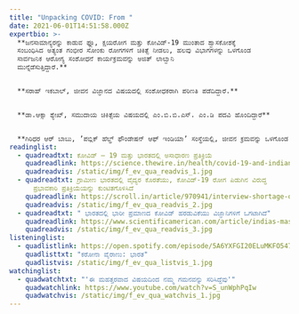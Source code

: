 ```yaml
---
title: "Unpacking COVID: From "
date: 2021-06-01T14:51:58.000Z
expertbio: >-
  **ಜನಸಾಮಾನ್ಯರನ್ನು ಕಾಡುವ ಫ್ಲೂ, ಕ್ಷಯರೋಗ ಮತ್ತು ಕೋವಿಡ್-19‌ ಮುಂತಾದ ಶ್ವಾಸಕೋಶಕ್ಕೆ
  ಸಂಬಂಧಿಸಿದ ಅತ್ಯಂತ ಗಂಭೀರ ಸೋಂಕು ರೋಗಗಳಿಗೆ ಚಿಕಿತ್ಸೆ ನೀಡಲು, ಹಲವು ವಿಭಾಗಗಳನ್ನು ಒಳಗೊಂಡ
  ಸಾರ್ವಜನಿಕ ಆರೋಗ್ಯ ಸಂಶೋಧನೆ ಕಾರ್ಯಕ್ರಮವನ್ನು ಅಜಿತ್‌ ಲಾಲ್ವಾನಿ
  ಮುನ್ನೆಡೆಸುತ್ತಿದ್ದಾರೆ.**


  **ಸರಾಹ್‌ ಇಕಬಾಲ್‌, ಜೀವನ ವಿಜ್ಞಾನದ ವಿಷಯದಲ್ಲಿ ಸಂಶೋಧಕರಾಗಿ ಪರಿಣತಿ ಪಡೆದಿದ್ದಾರೆ.**


  **ಡಾ.ಆಕ್ಸಾ ಶ್ಯೇಖ್, ಸಮುದಾಯ ಚಿಕಿತ್ಸೆಯ ವಿಷಯದಲ್ಲಿ ಎಂ.ಬಿ.ಬಿ.ಎಸ್.‌ ಎಂ.ಡಿ ಪದವಿ ಹೊಂದಿದ್ದಾರೆ**


  **ಗಿರಿಧರ ಆರ್‌ ಬಾಬು, ʼಪಬ್ಲಿಕ್‌ ಹೆಲ್ಥ್‌ ಫೌಂಡೇಷನ್‌ ಆಫ್‌ ಇಂಡಿಯಾʼ ಸಂಸ್ಥೆಯಲ್ಲಿ, ಜೀವನ ಕ್ರಮವನ್ನು ಒಳಗೊಂಡ ರೋಗ ಲಕ್ಷಣ ಶಾಸ್ತ್ರದ ವಿಭಾಗದ ಮುಖ್ಯಸ್ಥರಾಗಿ ಹಾಗೂ ಪ್ರೊಫೆಸರ್‌ ಆಗಿ ಸೇವೆ ಸಲ್ಲಿಸುತ್ತಿದ್ದಾರೆ.**
readinglist:
  - quadreadtxt: ಕೋವಿಡ್‌ – 19 ಮತ್ತು ಭಾರತದಲ್ಲಿ ಅಸಾಧಾರಣ ಪ್ರತಿಕ್ರಿಯೆ
    quadreadlink: https://science.thewire.in/health/covid-19-and-indian-exceptionalism/
    quadreadvis: /static/img/f_ev_qua_readvis_1.jpg
  - quadreadtxt: ಗ್ರಾಮೀಣ ಭಾರತದಲ್ಲಿ ವೈದ್ಯರ ಕೊರತೆಯು, ಕೋವಿಡ್-19‌ ರೋಗ ಪಿಡುಗಿನ ವಿರುದ್ಧ
      ಪ್ರಭಾವಕಾರಿ ಪ್ರತಿಕ್ರಿಯೆಯನ್ನು ಕುಂಟಿತಗೊಳಿಸಿದೆ
    quadreadlink: https://scroll.in/article/970941/interview-shortage-of-doctors-in-rural-india-will-hamper-effective-response-to-covid-19-pandemic
    quadreadvis: /static/img/f_ev_qua_readvis_2.jpg
  - quadreadtxt: " ಭಾರತದಲ್ಲಿ ಭಾರೀ ಪ್ರಮಾಣದ ಕೋವಿಡ್‌ ಹರಡುವಿಕೆಯು ವಿಜ್ಞಾನಿಗಳಿಗೆ ಒಗಟಾಗಿದೆ"
    quadreadlink: https://www.scientificamerican.com/article/indias-massive-covid-surge-puzzles-scientists/
    quadreadvis: /static/img/f_ev_qua_readvis_3.jpg
listeninglist:
  - quadlistlink: https://open.spotify.com/episode/5A6YXFGI20ELuMKFO547Tb
    quadlisttxt: "ಕರೋನಾ ವೈರಾಣು: ಭಾರತ"
    quadlistvis: /static/img/f_ev_qua_listvis_1.jpg
watchinglist:
  - quadwatchtxt: "'ಈ ಮಹತ್ತರವಾದ ವಿಷಯದಿಂದ ನಮ್ಮ ಗಮನವನ್ನು ಸರಿಸಿದ್ದೆವು'"
    quadwatchlink: https://www.youtube.com/watch?v=S_unWphPqIw
    quadwatchvis: /static/img/f_ev_qua_watchvis_1.jpg
---
```

